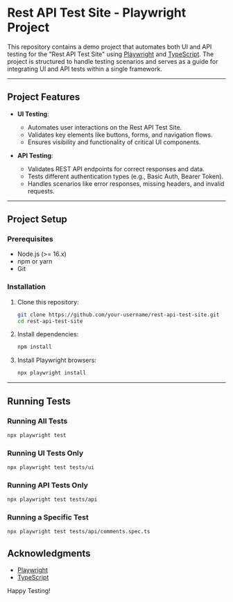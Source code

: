 # Rest API Test Site - Playwright Project

This repository contains a demo project that automates both UI and API testing for the "Rest API Test Site" using [Playwright](https://playwright.dev/) and [TypeScript](https://www.typescriptlang.org/). The project is structured to handle testing scenarios and serves as a guide for integrating UI and API tests within a single framework.

---

## Project Features

- **UI Testing**:

  - Automates user interactions on the Rest API Test Site.
  - Validates key elements like buttons, forms, and navigation flows.
  - Ensures visibility and functionality of critical UI components.

- **API Testing**:

  - Validates REST API endpoints for correct responses and data.
  - Tests different authentication types (e.g., Basic Auth, Bearer Token).
  - Handles scenarios like error responses, missing headers, and invalid requests.

---

## Project Setup

### Prerequisites

- Node.js (>= 16.x)
- npm or yarn
- Git

### Installation

1. Clone this repository:

   ```bash
   git clone https://github.com/your-username/rest-api-test-site.git
   cd rest-api-test-site
   ```

2. Install dependencies:

   ```bash
   npm install
   ```

3. Install Playwright browsers:

   ```bash
   npx playwright install
   ```

---

## Running Tests

### Running All Tests

```bash
npx playwright test
```

### Running UI Tests Only

```bash
npx playwright test tests/ui
```

### Running API Tests Only

```bash
npx playwright test tests/api
```

### Running a Specific Test

```bash
npx playwright test tests/api/comments.spec.ts
```

## Acknowledgments

- [Playwright](https://playwright.dev/)
- [TypeScript](https://www.typescriptlang.org/)

Happy Testing!

